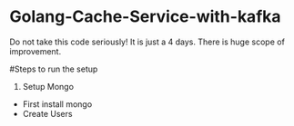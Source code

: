 # Golang-Cache-Service-with-kafka
Do not take this code seriously! It is just a 4 days. There is huge scope of improvement.  

#Steps to run the setup

1. Setup Mongo
- First install mongo
- Create Users
